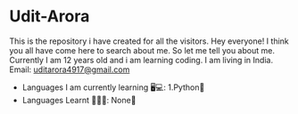 # Udit-Arora
This is the repository i have created for all the visitors.
Hey everyone!
I think you all have come here to search about me. So let me tell you about me.
Currently I am 12 years old and i am learning coding. I am living in India.
Email: uditarora4917@gmail.com
* Languages I am currently learning 🖥💻:
  1.Python🐍
* Languages Learnt 🤔👩‍💻:
  None🚫
